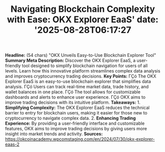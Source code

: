 ﻿---
title: "Navigating Blockchain Complexity with Ease: OKX Explorer EaaS'
date: '2025-08-28T06:17:27"
category: "Markets"
summary: ""
slug: "navigating blockchain complexity with ease okx explorer eaas"
source_urls:
  - "https://okcoinacademy.wpcomstaging.com/en/2024/07/30/okx-explorer-eaas-2"
seo:
  title: "Navigating Blockchain Complexity with Ease: OKX Explorer EaaS | Hash n Hedge'
  description: '"
  keywords: ["news", "markets", "brief"]
---
**Headline:** (54 chars) "OKX Unveils Easy-to-Use Blockchain Explorer Tool"  **Summary Meta Description:** Discover the OKX Explorer EaaS, a user-friendly tool designed to simplify blockchain navigation for users of all levels. Learn how this innovative platform streamlines complex data analysis and improves cryptocurrency trading decisions.  **Key Points:**  ΓÇó The OKX Explorer EaaS is an easy-to-use blockchain explorer that simplifies data analysis. ΓÇó Users can track real-time market data, trade history, and wallet balances in one place. ΓÇó The tool allows for customizable dashboards and alerts to enhance user experience. ΓÇó OKX aims to improve trading decisions with its intuitive platform.  **Takeaways:**  1. **Simplifying Complexity:** The OKX Explorer EaaS reduces the technical barrier to entry for blockchain users, making it easier for those new to cryptocurrency to navigate complex data. 2. **Enhancing Trading Experience:** By providing a user-friendly interface and customizable features, OKX aims to improve trading decisions by giving users more insight into market trends and activity.  **Sources:** https://okcoinacademy.wpcomstaging.com/en/2024/07/30/okx-explorer-eaas-2 
